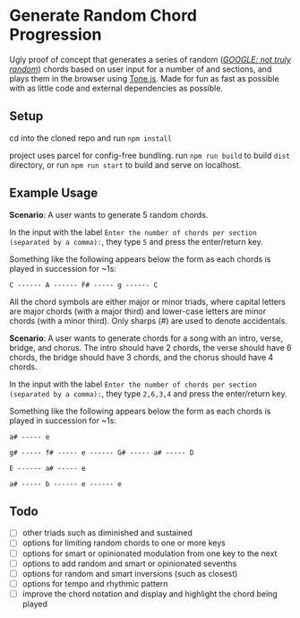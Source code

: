 # Generate Random Chord Progression

Ugly proof of concept that generates a series of random (_[GOOGLE: not truly random](https://www.google.com/search?q=math.random+is+not+random&oq=Math.random+is+not+random)_) chords based on user input for a number of and sections, and plays them in the browser using [Tone.js](https://tonejs.github.io/). Made for fun as fast as possible with as little code and external dependencies as possible.

## Setup

cd into the cloned repo and run `npm install`

project uses parcel for config-free bundling. run `npm run build` to build `dist` directory, or run `npm run start` to build and serve on localhost.

## Example Usage

**Scenario**: A user wants to generate 5 random chords.

In the input with the label `Enter the number of chords per section (separated by a comma):`, they type `5` and press the enter/return key.

Something like the following appears below the form as each chords is played in succession for ~1s:

```
C ------ A ------ F# ----- g ------ C
```

All the chord symbols are either major or minor triads, where capital letters are major chords (with a major third) and lower-case letters are minor chords (with a minor third). Only sharps (#) are used to denote accidentals.

**Scenario**: A user wants to generate chords for a song with an intro, verse, bridge, and chorus. The intro should have 2 chords, the verse should have 6 chords, the bridge should have 3 chords, and the chorus should have 4 chords.

In the input with the label `Enter the number of chords per section (separated by a comma):`, they type `2,6,3,4` and press the enter/return key.

Something like the following appears below the form as each chords is played in succession for ~1s:

```
a# ----- e

g# ----- f# ----- e ------ G# ----- a# ----- D

E ------ a# ----- e

a# ----- b ------ e ------ e

```

## Todo

- [ ] other triads such as diminished and sustained
- [ ] options for limiting random chords to one or more keys
- [ ] options for smart or opinionated modulation from one key to the next
- [ ] options to add random and smart or opinionated sevenths
- [ ] options for random and smart inversions (such as closest)
- [ ] options for tempo and rhythmic pattern
- [ ] improve the chord notation and display and highlight the chord being played
